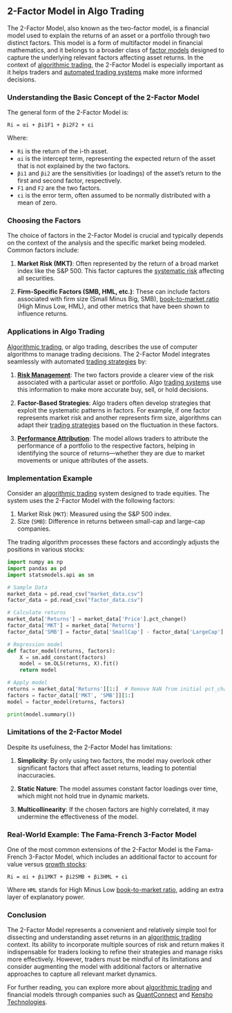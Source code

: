 ## 2-Factor Model in Algo Trading

The 2-Factor Model, also known as the two-factor model, is a financial model used to explain the returns of an asset or a portfolio through two distinct factors. This model is a form of multifactor model in financial mathematics, and it belongs to a broader class of [factor models](../f/factor_models.md) designed to capture the underlying relevant factors affecting asset returns. In the context of [algorithmic trading](../a/algorithmic_trading.md), the 2-Factor Model is especially important as it helps traders and [automated trading systems](../a/automated_trading_systems.md) make more informed decisions. 

### Understanding the Basic Concept of the 2-Factor Model

The general form of the 2-Factor Model is:

`Ri = αi + βi1F1 + βi2F2 + εi`

Where:
- `Ri` is the return of the i-th asset.
- `αi` is the intercept term, representing the expected return of the asset that is not explained by the two factors.
- `βi1` and `βi2` are the sensitivities (or loadings) of the asset’s return to the first and second factor, respectively.
- `F1` and `F2` are the two factors.
- `εi` is the error term, often assumed to be normally distributed with a mean of zero.

### Choosing the Factors

The choice of factors in the 2-Factor Model is crucial and typically depends on the context of the analysis and the specific market being modeled. Common factors include:

1. **Market Risk (MKT)**: Often represented by the return of a broad market index like the S&P 500. This factor captures the [systematic risk](../s/systematic_risk.md) affecting all securities.
   
2. **Firm-Specific Factors (SMB, HML, etc.)**: These can include factors associated with firm size (Small Minus Big, SMB), [book-to-market ratio](../b/book-to-market_ratio.md) (High Minus Low, HML), and other metrics that have been shown to influence returns.

### Applications in Algo Trading

[Algorithmic trading](../a/algorithmic_trading.md), or algo trading, describes the use of computer algorithms to manage trading decisions. The 2-Factor Model integrates seamlessly with automated [trading strategies](../t/trading_strategies.md) by:

1. **[Risk Management](../r/risk_management.md)**: The two factors provide a clearer view of the risk associated with a particular asset or portfolio. Algo [trading systems](../t/trading_systems.md) use this information to make more accurate buy, sell, or hold decisions.
   
2. **Factor-Based Strategies**: Algo traders often develop strategies that exploit the systematic patterns in factors. For example, if one factor represents market risk and another represents firm size, algorithms can adapt their [trading strategies](../t/trading_strategies.md) based on the fluctuation in these factors.

3. **[Performance Attribution](../p/performance_attribution.md)**: The model allows traders to attribute the performance of a portfolio to the respective factors, helping in identifying the source of returns—whether they are due to market movements or unique attributes of the assets.

### Implementation Example

Consider an [algorithmic trading](../a/algorithmic_trading.md) system designed to trade equities. The system uses the 2-Factor Model with the following factors:
1. Market Risk (`MKT`): Measured using the S&P 500 index.
2. Size (`SMB`): Difference in returns between small-cap and large-cap companies.

The trading algorithm processes these factors and accordingly adjusts the positions in various stocks:

```python
import numpy as np
import pandas as pd
import statsmodels.api as sm

# Sample Data
market_data = pd.read_csv("market_data.csv")
factor_data = pd.read_csv("factor_data.csv")

# Calculate returns
market_data['Returns'] = market_data['Price'].pct_change()
factor_data['MKT'] = market_data['Returns']
factor_data['SMB'] = factor_data['SmallCap'] - factor_data['LargeCap']

# Regression model
def factor_model(returns, factors):
    X = sm.add_constant(factors)
    model = sm.OLS(returns, X).fit()
    return model

# Apply model
returns = market_data['Returns'][1:]  # Remove NaN from initial pct_change
factors = factor_data[['MKT', 'SMB']][1:]
model = factor_model(returns, factors)

print(model.summary())
```

### Limitations of the 2-Factor Model

Despite its usefulness, the 2-Factor Model has limitations:

1. **Simplicity**: By only using two factors, the model may overlook other significant factors that affect asset returns, leading to potential inaccuracies.
   
2. **Static Nature**: The model assumes constant factor loadings over time, which might not hold true in dynamic markets.
   
3. **Multicollinearity**: If the chosen factors are highly correlated, it may undermine the effectiveness of the model.

### Real-World Example: The Fama-French 3-Factor Model

One of the most common extensions of the 2-Factor Model is the Fama-French 3-Factor Model, which includes an additional factor to account for value versus [growth stocks](../g/growth_stocks.md):

`Ri = αi + βi1MKT + βi2SMB + βi3HML + εi`

Where `HML` stands for High Minus Low [book-to-market ratio](../b/book-to-market_ratio.md), adding an extra layer of explanatory power.

### Conclusion

The 2-Factor Model represents a convenient and relatively simple tool for dissecting and understanding asset returns in an [algorithmic trading](../a/algorithmic_trading.md) context. Its ability to incorporate multiple sources of risk and return makes it indispensable for traders looking to refine their strategies and manage risks more effectively. However, traders must be mindful of its limitations and consider augmenting the model with additional factors or alternative approaches to capture all relevant market dynamics.

For further reading, you can explore more about [algorithmic trading](../a/algorithmic_trading.md) and financial models through companies such as [QuantConnect](https://www.quantconnect.com/) and [Kensho Technologies](https://www.kensho.com/).

